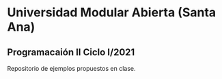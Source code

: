 # Universidad Modular Abierta (Santa Ana)
## Programacaión II Ciclo I/2021
Repositorio de ejemplos propuestos en clase.
